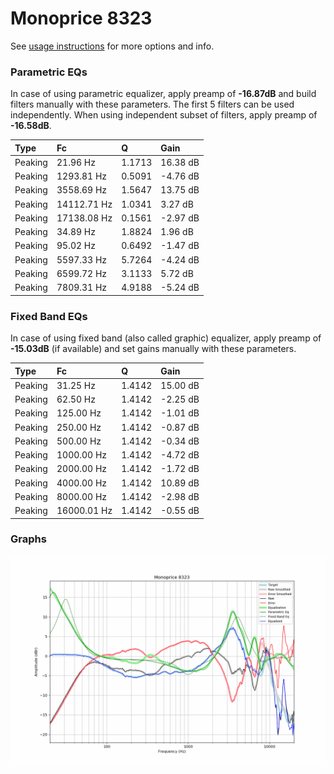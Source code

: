 # Monoprice 8323
See [usage instructions](https://github.com/jaakkopasanen/AutoEq#usage) for more options and info.

### Parametric EQs
In case of using parametric equalizer, apply preamp of **-16.87dB** and build filters manually
with these parameters. The first 5 filters can be used independently.
When using independent subset of filters, apply preamp of **-16.58dB**.

| Type    | Fc          |      Q | Gain     |
|:--------|:------------|:-------|:---------|
| Peaking | 21.96 Hz    | 1.1713 | 16.38 dB |
| Peaking | 1293.81 Hz  | 0.5091 | -4.76 dB |
| Peaking | 3558.69 Hz  | 1.5647 | 13.75 dB |
| Peaking | 14112.71 Hz | 1.0341 | 3.27 dB  |
| Peaking | 17138.08 Hz | 0.1561 | -2.97 dB |
| Peaking | 34.89 Hz    | 1.8824 | 1.96 dB  |
| Peaking | 95.02 Hz    | 0.6492 | -1.47 dB |
| Peaking | 5597.33 Hz  | 5.7264 | -4.24 dB |
| Peaking | 6599.72 Hz  | 3.1133 | 5.72 dB  |
| Peaking | 7809.31 Hz  | 4.9188 | -5.24 dB |

### Fixed Band EQs
In case of using fixed band (also called graphic) equalizer, apply preamp of **-15.03dB**
(if available) and set gains manually with these parameters.

| Type    | Fc          |      Q | Gain     |
|:--------|:------------|:-------|:---------|
| Peaking | 31.25 Hz    | 1.4142 | 15.00 dB |
| Peaking | 62.50 Hz    | 1.4142 | -2.25 dB |
| Peaking | 125.00 Hz   | 1.4142 | -1.01 dB |
| Peaking | 250.00 Hz   | 1.4142 | -0.87 dB |
| Peaking | 500.00 Hz   | 1.4142 | -0.34 dB |
| Peaking | 1000.00 Hz  | 1.4142 | -4.72 dB |
| Peaking | 2000.00 Hz  | 1.4142 | -1.72 dB |
| Peaking | 4000.00 Hz  | 1.4142 | 10.89 dB |
| Peaking | 8000.00 Hz  | 1.4142 | -2.98 dB |
| Peaking | 16000.01 Hz | 1.4142 | -0.55 dB |

### Graphs
![](./Monoprice%208323.png)